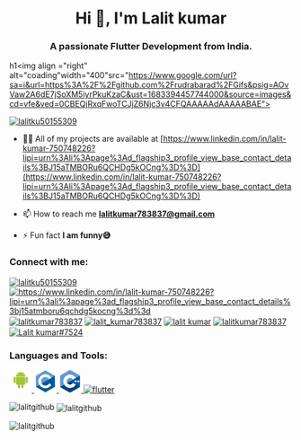 <h1 align="center">Hi 👋, I'm Lalit kumar</h1>
<h3 align="center">A passionate Flutter Development from India.</h3>

h1<img align ="right" alt="coading"width="400"src="https://www.google.com/url?sa=i&url=https%3A%2F%2Fgithub.com%2Frudrabarad%2FGifs&psig=AOvVaw2A6dE7jSoXM5iyrPkuKzaC&ust=1683394457744000&source=images&cd=vfe&ved=0CBEQjRxqFwoTCJjZ6Njc3v4CFQAAAAAdAAAAABAE">

<p align="left"> <a href="https://twitter.com/lalitku50155309" target="blank"><img src="https://img.shields.io/twitter/follow/lalitku50155309?logo=twitter&style=for-the-badge" alt="lalitku50155309" /></a> </p>

- 👨‍💻 All of my projects are available at [https://www.linkedin.com/in/lalit-kumar-750748226?lipi=urn%3Ali%3Apage%3Ad_flagship3_profile_view_base_contact_details%3BJ15aTMBORu6QCHDg5kOCng%3D%3D](https://www.linkedin.com/in/lalit-kumar-750748226?lipi=urn%3Ali%3Apage%3Ad_flagship3_profile_view_base_contact_details%3BJ15aTMBORu6QCHDg5kOCng%3D%3D)

- 📫 How to reach me **lalitkumar783837@gmail.com**

- ⚡ Fun fact **I am funny😅**

<h3 align="left">Connect with me:</h3>
<p align="left">
<a href="https://twitter.com/lalitku50155309" target="blank"><img align="center" src="https://raw.githubusercontent.com/rahuldkjain/github-profile-readme-generator/master/src/images/icons/Social/twitter.svg" alt="lalitku50155309" height="30" width="40" /></a>
<a href="https://linkedin.com/in/https://www.linkedin.com/in/lalit-kumar-750748226?lipi=urn%3ali%3apage%3ad_flagship3_profile_view_base_contact_details%3bj15atmboru6qchdg5kocng%3d%3d" target="blank"><img align="center" src="https://raw.githubusercontent.com/rahuldkjain/github-profile-readme-generator/master/src/images/icons/Social/linked-in-alt.svg" alt="https://www.linkedin.com/in/lalit-kumar-750748226?lipi=urn%3ali%3apage%3ad_flagship3_profile_view_base_contact_details%3bj15atmboru6qchdg5kocng%3d%3d" height="30" width="40" /></a>
<a href="https://www.hackerrank.com/lalitkumar783837" target="blank"><img align="center" src="https://raw.githubusercontent.com/rahuldkjain/github-profile-readme-generator/master/src/images/icons/Social/hackerrank.svg" alt="lalitkumar783837" height="30" width="40" /></a>
<a href="https://www.leetcode.com/lalit_kumar783837" target="blank"><img align="center" src="https://raw.githubusercontent.com/rahuldkjain/github-profile-readme-generator/master/src/images/icons/Social/leet-code.svg" alt="lalit_kumar783837" height="30" width="40" /></a>
<a href="https://www.hackerearth.com/lalit kumar" target="blank"><img align="center" src="https://raw.githubusercontent.com/rahuldkjain/github-profile-readme-generator/master/src/images/icons/Social/hackerearth.svg" alt="lalit kumar" height="30" width="40" /></a>
<a href="https://auth.geeksforgeeks.org/user/lalitkumar783837" target="blank"><img align="center" src="https://raw.githubusercontent.com/rahuldkjain/github-profile-readme-generator/master/src/images/icons/Social/geeks-for-geeks.svg" alt="lalitkumar783837" height="30" width="40" /></a>
<a href="https://discord.gg/Lalit kumar#7524" target="blank"><img align="center" src="https://raw.githubusercontent.com/rahuldkjain/github-profile-readme-generator/master/src/images/icons/Social/discord.svg" alt="Lalit kumar#7524" height="30" width="40" /></a>
</p>

<h3 align="left">Languages and Tools:</h3>
<p align="left"> <a href="https://developer.android.com" target="_blank" rel="noreferrer"> <img src="https://raw.githubusercontent.com/devicons/devicon/master/icons/android/android-original-wordmark.svg" alt="android" width="40" height="40"/> </a> <a href="https://www.cprogramming.com/" target="_blank" rel="noreferrer"> <img src="https://raw.githubusercontent.com/devicons/devicon/master/icons/c/c-original.svg" alt="c" width="40" height="40"/> </a> <a href="https://www.w3schools.com/cpp/" target="_blank" rel="noreferrer"> <img src="https://raw.githubusercontent.com/devicons/devicon/master/icons/cplusplus/cplusplus-original.svg" alt="cplusplus" width="40" height="40"/> </a> <a href="https://flutter.dev" target="_blank" rel="noreferrer"> <img src="https://www.vectorlogo.zone/logos/flutterio/flutterio-icon.svg" alt="flutter" width="40" height="40"/> </a> </p>

<p><img align="left" src="https://github-readme-stats.vercel.app/api/top-langs?username=lalitgithub&show_icons=true&locale=en&layout=compact" alt="lalitgithub" /></p>

<p>&nbsp;<img align="center" src="https://github-readme-stats.vercel.app/api?username=lalitgithub&show_icons=true&locale=en" alt="lalitgithub" /></p>

<p><img align="center" src="https://github-readme-streak-stats.herokuapp.com/?user=lalitgithub&" alt="lalitgithub" /></p>


